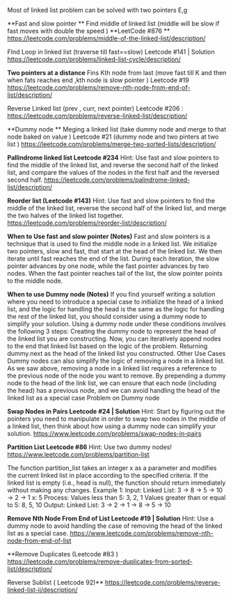 Most of linked list problem can be solved with two pointers 
E,g 

**Fast and slow pointer **
Find middle of linked list (middle will be slow if fast moves with double the speed ) 
**LeetCode #876 ** https://leetcode.com/problems/middle-of-the-linked-list/description/

FInd Loop in linked list (traverse till fast==slow) 
Leetcode #141 | Solution https://leetcode.com/problems/linked-list-cycle/description/

**Two pointers at a distance**
Fins Kth node from last (move fast till K and then when fats reaches end ,kth node is slow pointer ) 
Leetcode #19 https://leetcode.com/problems/remove-nth-node-from-end-of-list/description/ 

Reverse Linked list (prev , curr, next pointer) 
Leetcode #206 : https://leetcode.com/problems/reverse-linked-list/description/

**Dummy node **
Meging a linked list (take dummy node and merge to that node baked on value ) 
Leetcode #21 (dummy node and two pinters at two list )
https://leetcode.com/problems/merge-two-sorted-lists/description/

**Pallindrome linked list Leetcode #234**
Hint: Use fast and slow pointers to find the middle of the linked list, and reverse the second half of the linked list, and compare the values of the nodes in the first half and the reversed second half.
https://leetcode.com/problems/palindrome-linked-list/description/

**Reorder list (Leetcode #143)**
Hint: Use fast and slow pointers to find the middle of the linked list, reverse the second half of the linked list, and merge the two halves of the linked list together.
https://leetcode.com/problems/reorder-list/description/

**When to Use fast and slow pointer (Notes)**
Fast and slow pointers is a technique that is used to find the middle node in a linked list. We initialize two pointers, slow and fast, that start at the head of the linked list. We then iterate until fast reaches the end of the list. During each iteration, the slow pointer advances by one node, while the fast pointer advances by two nodes. When the fast pointer reaches tail of the list, the slow pointer points to the middle node.

**When to use Dummy node (Notes)**
If you find yourself writing a solution where you need to introduce a special case to initialize the head of a linked list, and the logic for handling the head is the same as the logic for handling the rest of the linked list, you should consider using a dummy node to simplify your solution.
Using a dummy node under these conditions involves the following 3 steps:
Creating the dummy node to represent the head of the linked list you are constructing.
Now, you can iteratively append nodes to the end that linked list based on the logic of the problem.
Returning dummy.next as the head of the linked list you constructed.
Other Use Cases
Dummy nodes can also simplify the logic of removing a node in a linked list. As we saw above, removing a node in a linked list requires a reference to the previous node of the node you want to remove. By prepending a dummy node to the head of the link list, we can ensure that each node (including the head) has a previous node, and we can avoid handling the head of the linked list as a special case
Problem on Dummy node 

**Swap Nodes in Pairs Leetcode #24 | Solution**
Hint: Start by figuring out the pointers you need to manipulate in order to swap two nodes in the middle of a linked list, then think about how using a dummy node can simplify your solution.
https://www.leetcode.com/problems/swap-nodes-in-pairs

**Partition List Leetcode #86**
Hint: Use two dummy nodes!
https://www.leetcode.com/problems/partition-list

The function partition_list takes an integer x as a parameter and modifies the current linked list in place according to the specified criteria. If the linked list is empty (i.e., head is null), the function should return immediately without making any changes.
Example 1:
Input:
Linked List: 3 -> 8 -> 5 -> 10 -> 2 -> 1 x: 5
Process:
Values less than 5: 3, 2, 1
Values greater than or equal to 5: 8, 5, 10
Output:
Linked List: 3 -> 2 -> 1 -> 8 -> 5 -> 10


**Remove Nth Node From End of List Leetcode #19 | Solution**
Hint: Use a dummy node to avoid handling the case of removing the head of the linked list as a special case.
https://www.leetcode.com/problems/remove-nth-node-from-end-of-list

**Remove Duplicates (Leetcode #83 )
https://leetcode.com/problems/remove-duplicates-from-sorted-list/description/

Reverse Sublist ( Leetcode 92)**
https://leetcode.com/problems/reverse-linked-list-ii/description/

